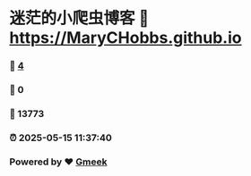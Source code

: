 # 迷茫的小爬虫博客 :link: https://MaryCHobbs.github.io 
### :page_facing_up: [4](https://MaryCHobbs.github.io/tag.html) 
### :speech_balloon: 0 
### :hibiscus: 13773 
### :alarm_clock: 2025-05-15 11:37:40 
### Powered by :heart: [Gmeek](https://github.com/Meekdai/Gmeek)
